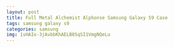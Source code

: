 ```yaml
---
layout: post
title: Full Metal Alchemist Alphonse Samsung Galaxy S9 Case
tags: samsung galaxy s9
categories: samsung
img: 1sHAIo-3jAvbbKhAELB8SqSI1VmgNQeLu
---
```

